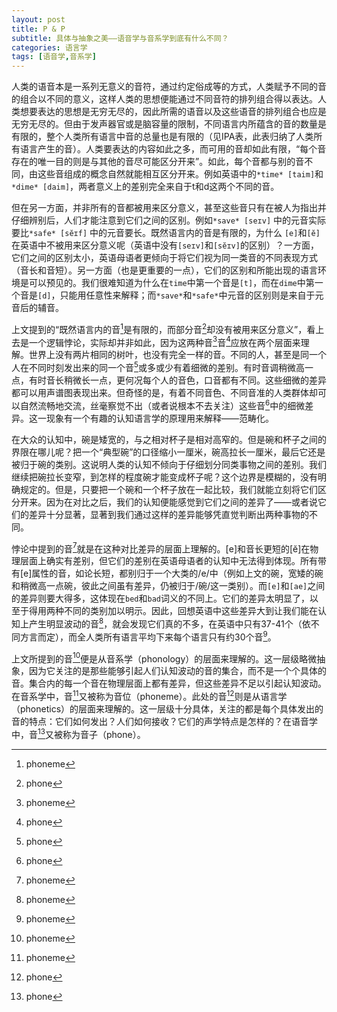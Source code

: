 ```yaml
---
layout: post
title: P & P
subtitle: 具体与抽象之美——语音学与音系学到底有什么不同？
categories: 语言学
tags: [语音学,音系学]
---
```


人类的语音本是一系列无意义的音符，通过约定俗成等的方式，人类赋予不同的音的组合以不同的意义，这样人类的思想便能通过不同音符的排列组合得以表达。人类想要表达的思想是无穷无尽的，因此所需的语音以及这些语音的排列组合也应是无穷无尽的。但由于发声器官或是脑容量的限制，不同语言内所蕴含的音的数量是有限的，整个人类所有语言中音的总量也是有限的（见IPA表，此表归纳了人类所有语言产生的音）。人类要表达的内容如此之多，而可用的音却如此有限，“每个音存在的唯一目的则是与其他的音尽可能区分开来”。如此，每个音都与别的音不同，由这些音组成的概念自然就能相互区分开来。例如英语中的`*time* [taim]`和`*dime* [daim]`，两者意义上的差别完全来自于t和d这两个不同的音。
    
但在另一方面，并非所有的音都被用来区分意义，甚至这些音只有在被人为指出并仔细辨别后，人们才能注意到它们之间的区别。例如`*save* [seɪv]` 中的元音实际要比`*safe* [sĕɪf]` 中的元音要长。既然语言内的音是有限的，为什么 `[e]`和`[ĕ]` 在英语中不被用来区分意义呢（英语中没有`[seɪv]`和`[sĕɪv]`的区别）？一方面，它们之间的区别太小，英语母语者更倾向于将它们视为同一类音的不同表现方式（音长和音短）。另一方面（也是更重要的一点），它们的区别和所能出现的语言环境是可以预见的。我们很难知道为什么在`time`中第一个音是`[t]`，而在`dime`中第一个音是`[d]`，只能用任意性来解释；而`*save*`和`*safe*`中元音的区别则是来自于元音后的辅音。
    
上文提到的“既然语言内的音[^1]是有限的，而部分音[^2]却没有被用来区分意义”，看上去是一个逻辑悖论，实际却并非如此，因为这两种音[^1]音[^2]应放在两个层面来理解。世界上没有两片相同的树叶，也没有完全一样的音。不同的人，甚至是同一个人在不同时刻发出来的同一个音[^2]或多或少有着细微的差别。有时音调稍微高一点，有时音长稍微长一点，更何况每个人的音色，口音都有不同。这些细微的差异都可以用声谱图表现出来。但奇怪的是，有着不同音色、不同音准的人类群体却可以自然流畅地交流，丝毫察觉不出（或者说根本不去关注）这些音[^2]中的细微差异。这一现象有一个有趣的认知语言学的原理用来解释——范畴化。
    
在大众的认知中，碗是矮宽的，与之相对杯子是相对高窄的。但是碗和杯子之间的界限在哪儿呢？把一个“典型碗”的口径缩小一厘米，碗高拉长一厘米，最后它还是被归于碗的类别。这说明人类的认知不倾向于仔细划分同类事物之间的差别。我们继续把碗拉长变窄，到怎样的程度碗才能变成杯子呢？这个边界是模糊的，没有明确规定的。但是，只要把一个碗和一个杯子放在一起比较，我们就能立刻将它们区分开来。因为在对比之后，我们的认知便能感觉到它们之间的差异了——或者说它们的差异十分显著，显著到我们通过这样的差异能够凭直觉判断出两种事物的不同。
    
悖论中提到的音[^1]就是在这种对比差异的层面上理解的。[e]和音长更短的[ĕ]在物理层面上确实有差别，但它们的差别在英语母语者的认知中无法得到体现。所有带有[e]属性的音，如论长短，都别归于一个大类的/e/中（例如上文的碗，宽矮的碗和稍微高一点碗，彼此之间虽有差异，仍被归于/碗/这一类别）。而`[e]`和`[ae]`之间的差异则要大得多，这体现在`bed`和`bad`词义的不同上。它们的差异太明显了，以至于得用两种不同的类别加以明示。因此，回想英语中这些差异大到让我们能在认知上产生明显波动的音[^1]，就会发现它们真的不多，在英语中只有37-41个（依不同方言而定），而全人类所有语言平均下来每个语言只有约30个音[^1]。
    
上文所提到的音[^1]便是从音系学（phonology）的层面来理解的。这一层级略微抽象，因为它关注的是那些能够引起人们认知波动的音的集合，而不是一个个具体的音。集合内的每一个音在物理层面上都有差异，但这些差异不足以引起认知波动。在音系学中，音[^1]又被称为音位（phoneme）。此处的音[^2]则是从语言学（phonetics）的层面来理解的。这一层级十分具体，关注的都是每个具体发出的音的特点：它们如何发出？人们如何接收？它们的声学特点是怎样的？在语音学中，音[^2]又被称为音子（phone）。

[^1]: phoneme
[^2]: phone
